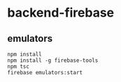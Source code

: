 # backend-firebase

## emulators

```
npm install
npm install -g firebase-tools
npm tsc
firebase emulators:start
```
